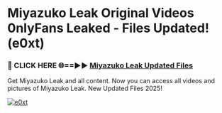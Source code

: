 # Miyazuko Leak Original Videos 0nlyFans Leaked - Files Updated! (e0xt)

<h3>🔴 CLICK HERE 🌐==►► <a href="https://tinyurl.com/4seja8ks" rel="nofollow">Miyazuko Leak Updated Files</a></h3>

Get Miyazuko Leak and all content. Now you can access all videos and pictures of Miyazuko Leak. New Updated Files 2025!

[![e0xt](https://i.imgur.com/EWjZXRe.gif)](https://tinyurl.com/4seja8ks)
